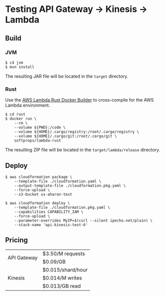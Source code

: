 # Testing API Gateway -> Kinesis -> Lambda

## Build

### JVM

```
$ cd jvm
$ mvn install
```
The resulting JAR file will be located in the `target` directory.

### Rust

Use the [AWS Lambda Rust Docker Builder](https://github.com/softprops/lambda-rust) 
to cross-compile for the AWS Lambda environment.
```
$ cd rust
$ docker run \
    --rm \
    --volume ${PWD}:/code \
    --volume ${HOME}/.cargo/registry:/root/.cargo/registry \
    --volume ${HOME}/.cargo/git:/root/.cargo/git \
    softprops/lambda-rust
```
The resulting ZIP file will be located in the `target/lambda/release`
directory.

## Deploy

```
$ aws cloudformation package \
    --template-file ./cloudformation.yaml \
    --output-template-file ./cloudformation.pkg.yaml \
    --force-upload \
    --s3-bucket us-aharon-test 
    
$ aws cloudformation deploy \
    --template-file ./cloudformation.pkg.yaml \
    --capabilities CAPABILITY_IAM \
    --force-upload \
    --parameter-overrides MyIP=$(curl --silent ipecho.net/plain) \
    --stack-name 'api-kinesis-test-6' 
```

## Pricing

<table>
    <tr>
        <td rowspan="2">API Gateway</td>
        <td>$3.50/M requests</td>
    </tr>
    <tr>
        <td>$0.09/GB</td>
    </tr>
    <tr>
        <td rowspan="3">Kinesis</td>
        <td>$0.015/shard/hour</td>
    </tr>   
    <tr>
        <td>$0.014/M writes</td>
    </tr>
    <tr>
        <td>$0.013/GB read</td>
    </tr>
</table>

